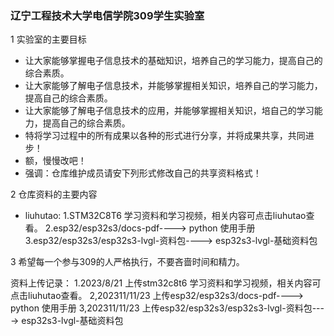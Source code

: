 ### 辽宁工程技术大学电信学院309学生实验室
1 实验室的主要目标
- 让大家能够掌握电子信息技术的基础知识，培养自己的学习能力，提高自己的综合素质。
- 让大家能够了解电子信息技术，并能够掌握相关知识，培养自己的学习能力，提高自己的综合素质。
- 让大家能够了解电子信息技术的应用，并能够掌握相关知识，培自己的学习能力，提高自己的综合素质。
- 特将学习过程中的所有成果以各种的形式进行分享，并将成果共享，共同进步！
- 额，慢慢改吧！
- 强调：仓库维护成员请安下列形式修改自己的共享资料格式！

2 仓库资料的主要内容
- liuhutao:
        1.STM32C8T6 学习资料和学习视频，相关内容可点击liuhutao查看。
        2.esp32/esp32s3/docs-pdf----> python 使用手册
        3.esp32/esp32s3/esp32s3-lvgl-资料包----> esp32s3-lvgl-基础资料包
        
    
3 希望每一个参与309的人严格执行，不要吝啬时间和精力。

资料上传记录：
1.2023/8/21 上传stm32c8t6 学习资料和学习视频，相关内容可点击liuhutao查看。
2,202311/11/23 上传esp32/esp32s3/docs-pdf----> python 使用手册
3,202311/11/23 上传esp32/esp32s3/esp32s3-lvgl-资料包----> esp32s3-lvgl-基础资料包
